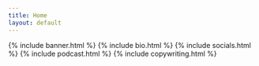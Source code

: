 ```yaml
---
title: Home
layout: default
---
```

{% include banner.html %}
{% include bio.html %}
{% include socials.html %}
{% include podcast.html %}
{% include copywriting.html %}
